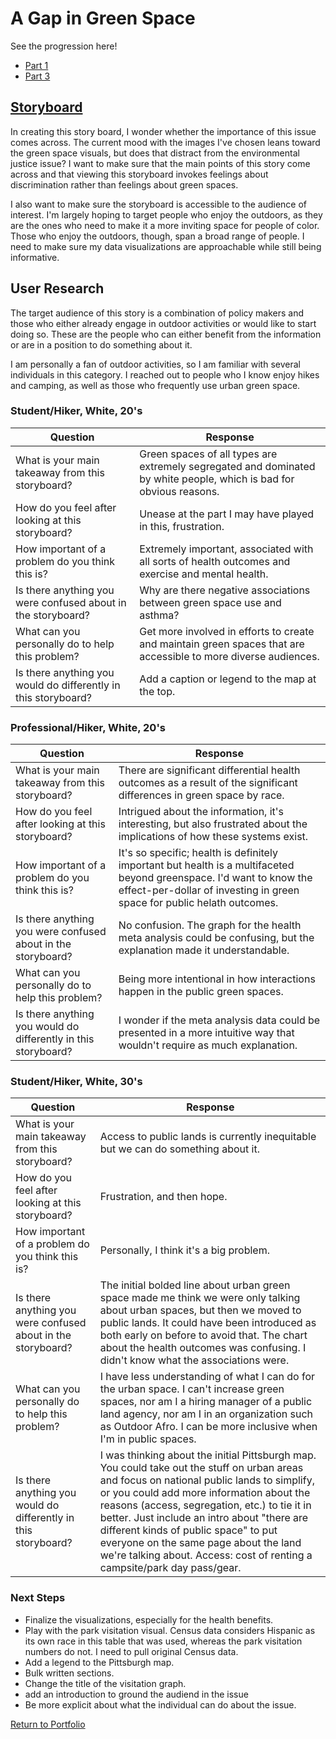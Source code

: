 # A Gap in Green Space

See the progression here!
- [Part 1](https://taypopp.github.io/Popp-Portfolio/FinalProject_tpopp.html)
- [Part 3](https://taypopp.github.io/Popp-Portfolio/finalproject3_tpopp.html)

## [Storyboard](https://preview.shorthand.com/uB4iZKHSfW6qM1d6)

In creating this story board, I wonder whether the importance of this issue comes across. The current mood with the images I've chosen leans toward the green space visuals, but does that distract from the environmental justice issue? I want to make sure that the main points of this story come across and that viewing this storyboard invokes feelings about discrimination rather than feelings about green spaces.

I also want to make sure the storyboard is accessible to the audience of interest. I'm largely hoping to target people who enjoy the outdoors, as they are the ones who need to make it a more inviting space for people of color. Those who enjoy the outdoors, though, span a broad range of people. I need to make sure my data visualizations are approachable while still being informative.

## User Research

The target audience of this story is a combination of policy makers and those who either already engage in outdoor activities or would like to start doing so. These are the people who can either benefit from the information or are in a position to do something about it. 

I am personally a fan of outdoor activities, so I am familiar with several individuals in this category. I reached out to people who I know enjoy hikes and camping, as well as those who frequently use urban green space. 

### Student/Hiker, White, 20's

| Question | Response |
| ------------- | ------------- | 
| What is your main takeaway from this storyboard? | Green spaces of all types are extremely segregated and dominated by white people, which is bad for obvious reasons. |
| How do you feel after looking at this storyboard? | Unease at the part I may have played in this, frustration. |
| How important of a problem do you think this is? | Extremely important, associated with all sorts of health outcomes and exercise and mental health. |
| Is there anything you were confused about in the storyboard? | Why are there negative associations between green space use and asthma? |
| What can you personally do to help this problem? | Get more involved in efforts to create and maintain green spaces that are accessible to more diverse audiences. |
| Is there anything you would do differently in this storyboard? | Add a caption or legend to the map at the top.  |

### Professional/Hiker, White, 20's

| Question | Response |
| ------------- | ------------- | 
| What is your main takeaway from this storyboard? | There are significant differential health outcomes as a result of the significant differences in green space by race. |
| How do you feel after looking at this storyboard? | Intrigued about the information, it's interesting, but also frustrated about the implications of how these systems exist. |
| How important of a problem do you think this is? | It's so specific; health is definitely important but health is a multifaceted beyond greenspace. I'd want to know the effect-per-dollar of investing in green space for public helath outcomes. |
| Is there anything you were confused about in the storyboard? | No confusion. The graph for the health meta analysis could be confusing, but the explanation made it understandable. |
| What can you personally do to help this problem? | Being more intentional in how interactions happen in the public green spaces. |
| Is there anything you would do differently in this storyboard? | I wonder if the meta analysis data could be presented in a more intuitive way that wouldn't require as much explanation. |

### Student/Hiker, White, 30's

| Question | Response |
| ------------- | ------------- | 
| What is your main takeaway from this storyboard? | Access to public lands is currently inequitable but we can do something about it.|
| How do you feel after looking at this storyboard? | Frustration, and then hope. |
| How important of a problem do you think this is? | Personally, I think it's a big problem. |
| Is there anything you were confused about in the storyboard? | The initial bolded line about urban green space made me think we were only talking about urban spaces, but then we moved to public lands. It could have been introduced as both early on before to avoid that. The chart about the health outcomes was confusing. I didn't know what the associations were. |
| What can you personally do to help this problem? | I have less understanding of what I can do for the urban space. I can't increase green spaces, nor am I a hiring manager of a public land agency, nor am I in an organization such as Outdoor Afro. I can be more inclusive when I'm in public spaces. |
| Is there anything you would do differently in this storyboard? | I was thinking about the initial Pittsburgh map. You could take out the stuff on urban areas and focus on national public lands to simplify, or you could add more information about the reasons (access, segregation, etc.) to tie it in better. Just include an intro about "there are different kinds of public space" to put everyone on the same page about the land we're talking about. Access: cost of renting a campsite/park day pass/gear. |

### Next Steps
- Finalize the visualizations, especially for the health benefits.
- Play with the park visitation visual. Census data considers Hispanic as its own race in this table that was used, whereas the park visitation numbers do not. I need to pull original Census data.
- Add a legend to the Pittsburgh map.
- Bulk written sections.
- Change the title of the visitation graph.
- add an introduction to ground the audiend in the issue
- Be more explicit about what the individual can do about the issue.

[Return to Portfolio](https://taypopp.github.io/Popp-Portfolio)
